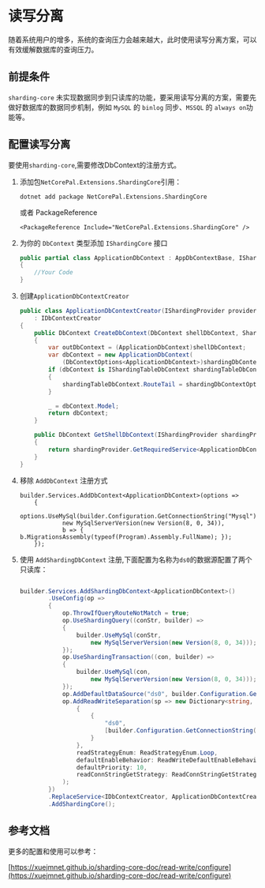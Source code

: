 # 读写分离

随着系统用户的增多，系统的查询压力会越来越大，此时使用读写分离方案，可以有效缓解数据库的查询压力。

## 前提条件

`sharding-core` 未实现数据同步到只读库的功能，要采用读写分离的方案，需要先做好数据库的数据同步机制，例如 `MySQL` 的 `binlog` 同步、`MSSQL` 的 `always on`功能等。

## 配置读写分离

要使用`sharding-core`,需要修改DbContext的注册方式。

1. 添加包`NetCorePal.Extensions.ShardingCore`引用：

      ```shell
      dotnet add package NetCorePal.Extensions.ShardingCore
      ```
      或者 PackageReference
      ```
      <PackageReference Include="NetCorePal.Extensions.ShardingCore" />
      ```
   
2. 为你的 `DbContext` 类型添加 `IShardingCore` 接口

      ```csharp
      public partial class ApplicationDbContext : AppDbContextBase, IShardingCore
      {
          //Your Code
      }  
      ```
   
3. 创建`ApplicationDbContextCreator`

    ```csharp
    public class ApplicationDbContextCreator(IShardingProvider provider)
        : IDbContextCreator
    {
        public DbContext CreateDbContext(DbContext shellDbContext, ShardingDbContextOptions shardingDbContextOptions)
        {
            var outDbContext = (ApplicationDbContext)shellDbContext;
            var dbContext = new ApplicationDbContext(
                (DbContextOptions<ApplicationDbContext>)shardingDbContextOptions.DbContextOptions, outDbContext.Mediator);
            if (dbContext is IShardingTableDbContext shardingTableDbContext)
            {
                shardingTableDbContext.RouteTail = shardingDbContextOptions.RouteTail;
            }
    
            _ = dbContext.Model;
            return dbContext;
        }
    
        public DbContext GetShellDbContext(IShardingProvider shardingProvider)
        {
            return shardingProvider.GetRequiredService<ApplicationDbContext>();
        }
    }
    
    ```

4. 移除 `AddDbContext` 注册方式
    ```chsarp
    builder.Services.AddDbContext<ApplicationDbContext>(options =>
        {
            options.UseMySql(builder.Configuration.GetConnectionString("Mysql"),
                new MySqlServerVersion(new Version(8, 0, 34)),
                b => { b.MigrationsAssembly(typeof(Program).Assembly.FullName); });
        });
    
    ```

5. 使用 `AddShardingDbContext` 注册,下面配置为名称为`ds0`的数据源配置了两个只读库：

    ```csharp
    
    builder.Services.AddShardingDbContext<ApplicationDbContext>()
            .UseConfig(op =>
            {
                op.ThrowIfQueryRouteNotMatch = true;
                op.UseShardingQuery((conStr, builder) =>
                {
                    builder.UseMySql(conStr,
                        new MySqlServerVersion(new Version(8, 0, 34)));
                });
                op.UseShardingTransaction((con, builder) =>
                {
                    builder.UseMySql(con,
                        new MySqlServerVersion(new Version(8, 0, 34)));
                });
                op.AddDefaultDataSource("ds0", builder.Configuration.GetConnectionString("Mysql")); //配置写库
                op.AddReadWriteSeparation(sp => new Dictionary<string, IEnumerable<string>>    //配置只读库
                    {
                        {
                            "ds0",
                            [builder.Configuration.GetConnectionString("Mysql-Read1"), builder.Configuration.GetConnectionString("Mysql-Read2")]
                        }
                    },
                    readStrategyEnum: ReadStrategyEnum.Loop,
                    defaultEnableBehavior: ReadWriteDefaultEnableBehavior.DefaultDisable,
                    defaultPriority: 10,
                    readConnStringGetStrategy: ReadConnStringGetStrategyEnum.LatestFirstTime
                );
            })
            .ReplaceService<IDbContextCreator, ApplicationDbContextCreator>()
            .AddShardingCore();
    
    
    ```

## 参考文档

更多的配置和使用可以参考：

[https://xuejmnet.github.io/sharding-core-doc/read-write/configure](https://xuejmnet.github.io/sharding-core-doc/read-write/configure)